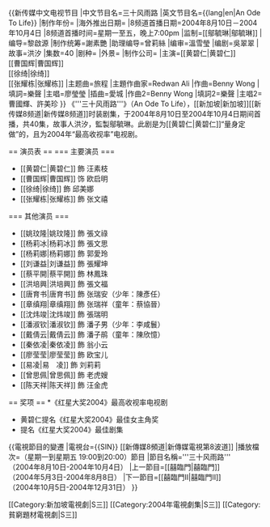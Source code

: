 {{新传媒中文电视节目
|中文节目名=三十风雨路
|英文节目名={{lang|en|An Ode To Life}}
|制作年份=
|海外推出日期=
|8频道首播日期=2004年8月10日－2004年10月4日
|8频道首播时间=星期一至五，晚上7:00pm
|监制=[[鄔毓琳|鄔毓琳]]
|编导=黎啟源
|制作统筹=謝素艷
|助理编导=曾莉絲
|编审=溫雪瑩
|编剧=吳翠翠
|故事=洪汐
|集数=40
|剧种=
|外景=
|制作公司=
|主演=[[黄碧仁|黄碧仁]]<br />[[曹国辉|曹国辉]]<br />[[徐绮|徐绮]]<br />[[张耀栋|张耀栋]]
|主题曲=旅程
|主題作曲家=Redwan Ali
|作曲=Benny Wong
|填詞=樂聲
|主唱=廖瑩瑩
|插曲=愛城
|作曲2=Benny Wong
|填詞2=樂聲
|主唱2=曹國輝、許美珍
}}
《'''三十风雨路'''》（An Ode To Life），[[新加坡|新加坡]][[新传媒8频道|新传媒8频道]]时装剧集，于2004年8月10日至2004年10月4日期间首播，共40集，故事人洪汐，監製鄔毓琳。此剧是为[[黄碧仁|黄碧仁]]“量身定做”的，且为2004年“最高收视率”电视剧。

== 演员表 ==
=== 主要演员 ===
* [[黄碧仁|黄碧仁]] 飾 汪素枝
* [[曹国辉|曹国辉]] 饰 欧启明
* [[徐绮|徐绮]] 飾 邱美娜
* [[张耀栋|张耀栋]] 飾 张文禧

=== 其他演员 ===
* [[姚玟隆|姚玟隆]] 飾 張文祿
* [[杨莉冰|杨莉冰]] 飾 張文思
* [[杨莉娜|杨莉娜]] 飾 郭愛玲
* [[刘谦益|刘谦益]] 飾 張耀坤
* [[蔡平開|蔡平開]] 飾 林鳳珠
* [[洪培興|洪培興]] 飾 張文福
* [[唐育书|唐育书]] 飾 张瑞安（少年：陳彥任）
* [[章缜翔|章缜翔]] 飾 张瑞祥（童年：蔡協晉）
* [[沈炜竣|沈炜竣]] 飾 張瑞明
* [[潘淑钦|潘淑钦]] 飾 潘子男（少年：李咸鬟）
* [[戴倩云|戴倩云]] 飾 潘子鹃（童年：陳欣憶）
* [[秦依凌|秦依凌]] 飾 翁小云
* [[廖莹莹|廖莹莹]] 飾 欧宝儿
* [[易凌|易　凌]] 飾 刘莉莉
* [[曾思佩|曾思佩]] 飾 老虎嫂
* [[陈天祥|陈天祥]] 飾 汪金虎

== 奖项 ==
*《红星大奖2004》最高收视率电视剧
* 黄碧仁提名《红星大奖2004》最佳女主角奖
* 提名《红星大奖2004》最佳剧集


{{電視節目的變遷
|電視台={{SIN}} [[新傳媒8頻道|新傳媒電視第8波道]]
|播放檔次=（星期一到星期五 19:00到20:00）節目
|節目名稱='''三十风雨路'''<br />（2004年8月10日-2004年10月4日）
|上一節目=[[囍臨門|囍臨門]]<br />（2004年5月3日-2004年8月8日）
|下一節目=[[囍臨門II|囍臨門II]]<br />（2004年10月5日-2004年12月31日）
}}

[[Category:新加坡電視劇|S三]]
[[Category:2004年電視劇集|S三]]
[[Category:貧窮題材電視劇|S三]]